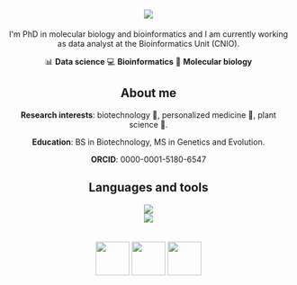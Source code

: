 <h1 align="center">
    <img src="https://readme-typing-svg.herokuapp.com/?font=Zain&size=40&duration=3000&pause=500&color=576CBB&center=true&vCenter=true&width=435&height=60&lines=Hi+there!+👋;I'm+Laura+Serrano!;" />
</h1>

<div align="center"> 
I'm PhD in molecular biology and bioinformatics and I am currently working as data analyst at the Bioinformatics Unit (CNIO).

📊 **Data science** 
💻 **Bioinformatics** 
🔬 **Molecular biology**

## About me
**Research interests**: biotechnology 🧬, personalized medicine 💊, plant science 🌱.

**Education**: BS in Biotechnology, MS in Genetics and Evolution.

**ORCID**: 0000-0001-5180-6547


<h2 align="center">Languages and tools</h2>
<div align="center">
    <img src="https://skillicons.dev/icons?i=vscode,github,anaconda,r,python,bash&theme=dark&perline=3" />
</div>
<div align="center">
    <img src="https://skillicons.dev/icons?i=ai,ps&theme=dark&perline=2" />
</div>
</br>
</br>
<img align='center' src='https://media0.giphy.com/media/40a8jFMt0sc73UtpaH/giphy.gif?cid=6c09b952vlop1y6n9slml6otqrilxe1a8d8m8haft11dst6k&ep=v1_internal_gif_by_id&rid=giphy.gif&ct=s' width='60'>
<img align='center' src='https://media4.giphy.com/media/t6Kf2qs5fgWiAlOig5/giphy.gif?cid=790b761142bkui0d4rjdlmtqxlh47d0ad4dm2n162o6x4s2k&ep=v1_stickers_search&rid=giphy.gif&ct=s' width='60'>
<img align='center' src='https://media2.giphy.com/media/fLp2fTpKTZsj2xW1zI/giphy.gif?cid=6c09b952k77hnbprizue3zis6vwzx6s2wsracrrc8tp5b4qc&ep=v1_internal_gif_by_id&rid=giphy.gif&ct=s' width='60'>
